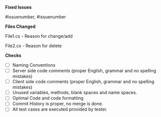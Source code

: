 **Fixed Issues**

#issuenumber, #issuenumber

**Files Changed**

File1.cs - Reason for change/add

File2.cs - Reason for delete

**Checks**

- [ ] Naming Conventions
- [ ] Server side code comments (proper English, grammar and no spelling mistakes)
- [ ] Client side code comments (proper English, grammar and no spelling mistakes)
- [ ] Unused variables, methods, blank spaces and name spaces. 
- [ ] Optimal Code and code formatting
- [ ] Commit History is proper, no merge is done. 
- [ ] All test cases are executed provided by tester.
